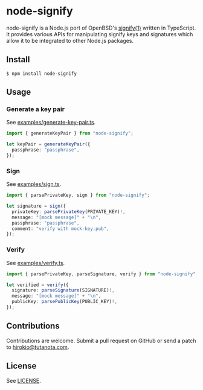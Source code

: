 # node-signify

node-signify is a Node.js port of OpenBSD's
[signify(1)](https://man.openbsd.org/signify) written in TypeScript. It
provides various APIs for manipulating signify keys and signatures which allow
it to be integrated to other Node.js packages.

## Install

```
$ npm install node-signify
```

## Usage

### Generate a key pair

See [examples/generate-key-pair.ts](examples/generate-key-pair.ts).

```ts
import { generateKeyPair } from "node-signify";

let keyPair = generateKeyPair({
  passphrase: "passphrase",
});
```

### Sign

See [examples/sign.ts](examples/sign.ts).

```ts
import { parsePrivateKey, sign } from "node-signify";

let signature = sign({
  privateKey: parsePrivateKey(PRIVATE_KEY)!,
  message: "[mock message]" + "\n",
  passphrase: "passphrase",
  comment: "verify with mock-key.pub",
});
```

### Verify

See [examples/verify.ts](examples/verify.ts).

```ts
import { parsePrivateKey, parseSignature, verify } from "node-signify";

let verified = verify({
  signature: parseSignature(SIGNATURE)!,
  message: "[mock message]" + "\n",
  publicKey: parsePublicKey(PUBLIC_KEY)!,
});
```

## Contributions

Contributions are welcome. Submit a pull request on GitHub or send a patch to
hirokio@tutanota.com.

## License

See [LICENSE](LICENSE).

